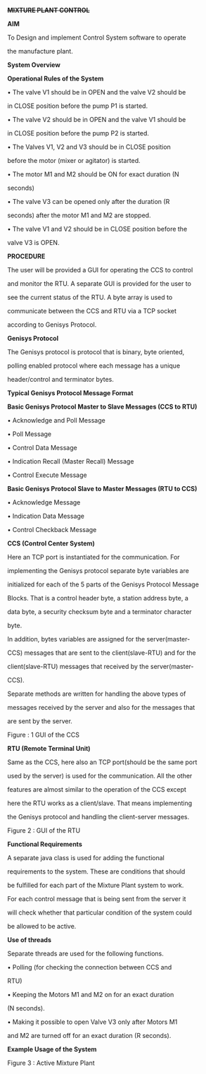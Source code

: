 


**~~MIXTURE PLANT CONTROL~~**






**AIM**

To Design and implement Control System software to operate

the manufacture plant.

**System Overview**

**Operational Rules of the System**

• The valve V1 should be in OPEN and the valve V2 should be

in CLOSE position before the pump P1 is started.

• The valve V2 should be in OPEN and the valve V1 should be

in CLOSE position before the pump P2 is started.

• The Valves V1, V2 and V3 should be in CLOSE position

before the motor (mixer or agitator) is started.





• The motor M1 and M2 should be ON for exact duration (N

seconds)

• The valve V3 can be opened only after the duration (R

seconds) after the motor M1 and M2 are stopped.

• The valve V1 and V2 should be in CLOSE position before the

valve V3 is OPEN.

**PROCEDURE**

The user will be provided a GUI for operating the CCS to control

and monitor the RTU. A separate GUI is provided for the user to

see the current status of the RTU. A byte array is used to

communicate between the CCS and RTU via a TCP socket

according to Genisys Protocol.

**Genisys Protocol**

The Genisys protocol is protocol that is binary, byte oriented,

polling enabled protocol where each message has a unique

header/control and terminator bytes.





**Typical Genisys Protocol Message Format**

**Basic Genisys Protocol Master to Slave Messages (CCS to RTU)**

• Acknowledge and Poll Message

• Poll Message

• Control Data Message

• Indication Recall (Master Recall) Message

• Control Execute Message

**Basic Genisys Protocol Slave to Master Messages (RTU to CCS)**

• Acknowledge Message

• Indication Data Message

• Control Checkback Message





**CCS (Control Center System)**

Here an TCP port is instantiated for the communication. For

implementing the Genisys protocol separate byte variables are

initialized for each of the 5 parts of the Genisys Protocol Message

Blocks. That is a control header byte, a station address byte, a

data byte, a security checksum byte and a terminator character

byte.

In addition, bytes variables are assigned for the server(master-

CCS) messages that are sent to the client(slave-RTU) and for the

client(slave-RTU) messages that received by the server(master-

CCS).

Separate methods are written for handling the above types of

messages received by the server and also for the messages that

are sent by the server.

Figure : 1 GUI of the CCS





**RTU (Remote Terminal Unit)**

Same as the CCS, here also an TCP port(should be the same port

used by the server) is used for the communication. All the other

features are almost similar to the operation of the CCS except

here the RTU works as a client/slave. That means implementing

the Genisys protocol and handling the client-server messages.

Figure 2 : GUI of the RTU





**Functional Requirements**

A separate java class is used for adding the functional

requirements to the system. These are conditions that should

be fulfilled for each part of the Mixture Plant system to work.

For each control message that is being sent from the server it

will check whether that particular condition of the system could

be allowed to be active.

**Use of threads**

Separate threads are used for the following functions.

• Polling (for checking the connection between CCS and

RTU)

• Keeping the Motors M1 and M2 on for an exact duration

(N seconds).

• Making it possible to open Valve V3 only after Motors M1

and M2 are turned off for an exact duration (R seconds).





**Example Usage of the System**

Figure 3 : Active Mixture Plant


